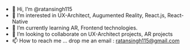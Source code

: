 - 👋 Hi, I’m @ratansingh115
- 👀 I’m interested in UX-Architect, Augumented Reality, React.js, React-Native
- 🌱 I’m currently learning AR, Frontend technologies.
- 💞️ I’m looking to collaborate on UX-Architect projects, AR projects
- 📫 How to reach me ... drop me an email : ratansingh115@gmail.com

<!---
ratansingh115/ratansingh115 is a ✨ special ✨ repository because its `README.md` (this file) appears on your GitHub profile.
You can click the Preview link to take a look at your changes.
--->

